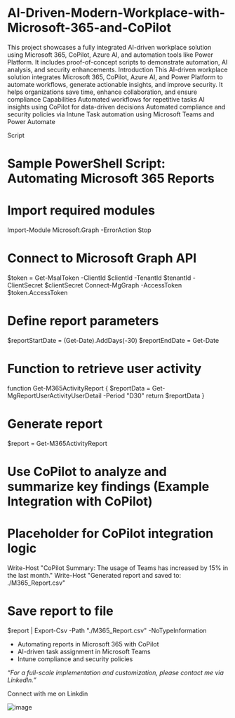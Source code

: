 # AI-Driven-Modern-Workplace-with-Microsoft-365-and-CoPilot
This project showcases a fully integrated AI-driven workplace solution using Microsoft 365, CoPilot, Azure AI, and automation tools like Power Platform. It includes proof-of-concept scripts to demonstrate automation, AI analysis, and security enhancements.
Introduction
This AI-driven workplace solution integrates Microsoft 365, CoPilot, Azure AI, and Power Platform to automate workflows, generate actionable insights, and improve security. It helps organizations save time, enhance collaboration, and ensure compliance
Capabilities
Automated workflows for repetitive tasks
AI insights using CoPilot for data-driven decisions
Automated compliance and security policies via Intune
Task automation using Microsoft Teams and Power Automate

Script
# Sample PowerShell Script: Automating Microsoft 365 Reports

# Import required modules
Import-Module Microsoft.Graph -ErrorAction Stop

# Connect to Microsoft Graph API
$token = Get-MsalToken -ClientId $clientId -TenantId $tenantId -ClientSecret $clientSecret
Connect-MgGraph -AccessToken $token.AccessToken

# Define report parameters
$reportStartDate = (Get-Date).AddDays(-30)
$reportEndDate = Get-Date

# Function to retrieve user activity
function Get-M365ActivityReport {
    $reportData = Get-MgReportUserActivityUserDetail -Period "D30"
    return $reportData
}

# Generate report
$report = Get-M365ActivityReport

# Use CoPilot to analyze and summarize key findings (Example Integration with CoPilot)
# Placeholder for CoPilot integration logic

Write-Host "CoPilot Summary: The usage of Teams has increased by 15% in the last month."
Write-Host "Generated report and saved to: ./M365_Report.csv"

# Save report to file
$report | Export-Csv -Path "./M365_Report.csv" -NoTypeInformation

- Automating reports in Microsoft 365 with CoPilot
- AI-driven task assignment in Microsoft Teams
- Intune compliance and security policies

*“For a full-scale implementation and customization, please contact me via LinkedIn.”*

Connect with me on Linkdin

![image](https://github.com/user-attachments/assets/15ad7f63-630b-449f-aea0-e978236de198)
